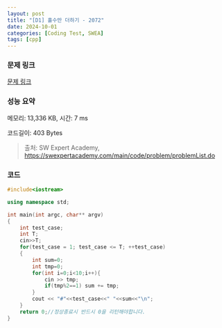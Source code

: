 ```yaml
---
layout: post
title: "[D1] 홀수만 더하기 - 2072"
date: 2024-10-01
categories: [Coding Test, SWEA]
tags: [cpp]
---
```


### 문제 링크

[문제 링크](https://swexpertacademy.com/main/code/problem/problemDetail.do?contestProbId=AV5QSEhaA5sDFAUq)

### 성능 요약

메모리: 13,336 KB, 시간: 7 ms

코드길이: 403 Bytes

> 출처: SW Expert Academy, https://swexpertacademy.com/main/code/problem/problemList.do

### 코드

```cpp
#include<iostream>

using namespace std;

int main(int argc, char** argv)
{
	int test_case;
	int T;
	cin>>T;
	for(test_case = 1; test_case <= T; ++test_case)
	{
        int sum=0;
        int tmp=0;
        for(int i=0;i<10;i++){
            cin >> tmp;
            if(tmp%2==1) sum += tmp;
        }
        cout << "#"<<test_case<<" "<<sum<<"\n";
	}
	return 0;//정상종료시 반드시 0을 리턴해야합니다.
}
```
